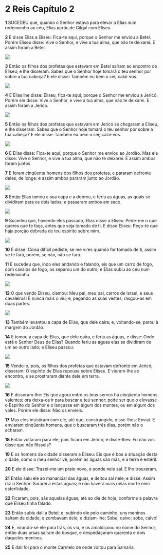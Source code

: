 # 2 Reis Capítulo 2

**1** 	SUCEDEU que, quando o Senhor estava para elevar a Elias num redemoinho ao céu, Elias partiu de Gilgal com Eliseu.

**2** 	E disse Elias a Eliseu: Fica-te aqui, porque o Senhor me enviou a Betel. Porém Eliseu disse: Vive o Senhor, e vive a tua alma, que não te deixarei. E assim foram a Betel.

![](../Images/SweetPublishing/12-2-1.jpg) 

**3** 	Então os filhos dos profetas que estavam em Betel saíram ao encontro de Eliseu, e lhe disseram: Sabes que o Senhor hoje tomará o teu senhor por sobre a tua cabeça? E ele disse: Também eu bem o sei; calai-vos.

![](../Images/SweetPublishing/12-2-2.jpg) 

**4** 	E Elias lhe disse: Eliseu, fica-te aqui, porque o Senhor me enviou a Jericó. Porém ele disse: Vive o Senhor, e vive a tua alma, que não te deixarei. E assim foram a Jericó.

![](../Images/SweetPublishing/12-2-3.jpg) 

**5** 	Então os filhos dos profetas que estavam em Jericó se chegaram a Eliseu, e lhe disseram: Sabes que o Senhor hoje tomará o teu senhor por sobre a tua cabeça? E ele disse: Também eu bem o sei; calai-vos.

![](../Images/SweetPublishing/12-2-4.jpg) 

**6** 	E Elias disse: Fica-te aqui, porque o Senhor me enviou ao Jordão. Mas ele disse: Vive o Senhor, e vive a tua alma, que não te deixarei. E assim ambos foram juntos.

**7** 	E foram cinqüenta homens dos filhos dos profetas, e pararam defronte deles, de longe: e assim ambos pararam junto ao Jordão.

![](../Images/SweetPublishing/12-2-5.jpg) 

**8** 	Então Elias tomou a sua capa e a dobrou, e feriu as águas, as quais se dividiram para os dois lados; e passaram ambos em seco.

![](../Images/SweetPublishing/12-2-6.jpg) 

**9** 	Sucedeu que, havendo eles passado, Elias disse a Eliseu: Pede-me o que queres que te faça, antes que seja tomado de ti. E disse Eliseu: Peço-te que haja porção dobrada de teu espírito sobre mim.

![](../Images/SweetPublishing/12-2-7.jpg) 

**10** 	E disse: Coisa difícil pediste; se me vires quando for tomado de ti, assim se te fará, porém, se não, não se fará.

**11** 	E sucedeu que, indo eles andando e falando, eis que um carro de fogo, com cavalos de fogo, os separou um do outro; e Elias subiu ao céu num redemoinho.

![](../Images/SweetPublishing/12-2-8.jpg) 

**12** 	O que vendo Eliseu, clamou: Meu pai, meu pai, carros de Israel, e seus cavaleiros! E nunca mais o viu; e, pegando as suas vestes, rasgou-as em duas partes.

![](../Images/SweetPublishing/12-2-9.jpg) 

**13** 	Também levantou a capa de Elias, que dele caíra; e, voltando-se, parou à margem do Jordão.

**14** 	E tomou a capa de Elias, que dele caíra, e feriu as águas, e disse: Onde está o Senhor Deus de Elias? Quando feriu as águas elas se dividiram de um ao outro lado; e Eliseu passou.

![](../Images/SweetPublishing/12-2-10.jpg) 

**15** 	Vendo-o, pois, os filhos dos profetas que estavam defronte em Jericó, disseram: O espírito de Elias repousa sobre Eliseu. E vieram-lhe ao encontro, e se prostraram diante dele em terra.

![](../Images/SweetPublishing/12-2-11.jpg) 

**16** 	E disseram-lhe: Eis que agora entre os teus servos há cinqüenta homens valentes; ora deixa-os ir para buscar a teu senhor; pode ser que o elevasse o Espírito do Senhor e o lançasse em algum dos montes, ou em algum dos vales. Porém ele disse: Não os envieis.

**17** 	Mas eles insistiram com ele, até que, constrangido, disse-lhes: Enviai. E enviaram cinqüenta homens, que o buscaram três dias, porém não o acharam.

**18** 	Então voltaram para ele, pois ficara em Jericó; e disse-lhes: Eu não vos disse que não fôsseis?

**19** 	E os homens da cidade disseram a Eliseu: Eis que é boa a situação desta cidade, como o meu senhor vê; porém as águas são más, e a terra é estéril.

**20** 	E ele disse: Trazei-me um prato novo, e ponde nele sal. E lho trouxeram.

**21** 	Então saiu ele ao manancial das águas, e deitou sal nele; e disse: Assim diz o Senhor: Sararei a estas águas; e não haverá mais nelas morte nem esterilidade.

**22** 	Ficaram, pois, sãs aquelas águas, até ao dia de hoje, conforme a palavra que Eliseu tinha falado.

**23** 	Então subiu dali a Betel; e, subindo ele pelo caminho, uns meninos saíram da cidade, e zombavam dele, e diziam-lhe: Sobe, calvo; sobe, calvo!

**24** 	E, virando-se ele para trás, os viu, e os amaldiçoou no nome do Senhor; então duas ursas saíram do bosque, e despedaçaram quarenta e dois daqueles meninos.

**25** 	E dali foi para o monte Carmelo de onde voltou para Samaria.

